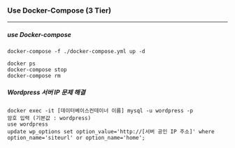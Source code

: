### Use Docker-Compose (3 Tier)

---
##### use Docker-compose
```
docker-compose -f ./docker-compose.yml up -d

docker ps
docker-compose stop
docker-compose rm
```

##### Wordpress 서버 IP 문제 해결

```
docker exec -it [데이터베이스컨테이너 이름] mysql -u wordpress -p
암호 입력 (기본값 : wordpress)
use wordpress
update wp_options set option_value='http://[서버 공인 IP 주소]' where option_name='siteurl' or option_name='home';
```